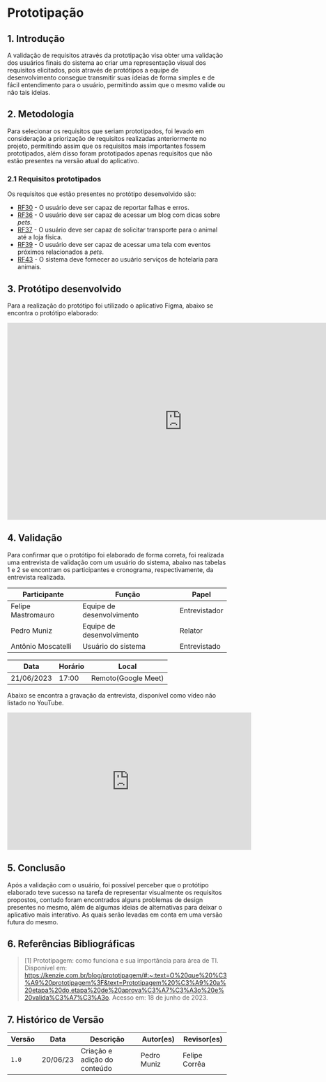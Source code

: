 # Prototipação

## 1. Introdução

A validação de requisitos através da prototipação visa obter uma validação dos usuários finais do sistema ao criar uma representação visual dos requisitos elicitados, pois através de protótipos a equipe de desenvolvimento consegue transmitir suas ideias de forma simples e de fácil entendimento para o usuário, permitindo assim que o mesmo valide ou não tais ideias.

## 2. Metodologia

Para selecionar os requisitos que seriam prototipados, foi levado em consideração a priorização de requisitos realizadas anteriormente no projeto, permitindo assim que os requisitos mais importantes fossem prototipados, além disso foram prototipados apenas requisitos que não estão presentes na versão atual do aplicativo.

### 2.1 Requisitos prototipados

Os requisitos que estão presentes no protótipo desenvolvido são:

- [RF30](../../elicitacao/resultadoElicitacao.md#RF30) - O usuário deve ser capaz de reportar falhas e erros.
- [RF36](../../elicitacao/resultadoElicitacao.md#RF36) - O usuário deve ser capaz de acessar um blog com dicas sobre _pets_.
- [RF37](../../elicitacao/resultadoElicitacao.md#RF37) - O usuário deve ser capaz de solicitar transporte para o animal até a loja física.
- [RF39](../../elicitacao/resultadoElicitacao.md#RF39) - O usuário deve ser capaz de acessar uma tela com eventos próximos relacionados a _pets_.
- [RF43](../../elicitacao/resultadoElicitacao.md#RF43) - O sistema deve fornecer ao usuário serviços de hotelaria para animais.

## 3. Protótipo desenvolvido

Para a realização do protótipo foi utilizado o aplicativo Figma, abaixo se encontra o protótipo elaborado:

<iframe style="border: 1px solid rgba(0, 0, 0, 0.1);" width="800" height="450" src="https://www.figma.com/embed?embed_host=share&url=https%3A%2F%2Fwww.figma.com%2Ffile%2FZ15tPCv9SRv93wyXj9Y4AL%2FPrototipo-Alta-Fidelidade-Petz%3Ftype%3Ddesign%26mode%3Ddesign%26t%3DGm7CQXmAnKkDUzIr-1" allowfullscreen></iframe>

## 4. Validação

Para confirmar que o protótipo foi elaborado de forma correta, foi realizada uma entrevista de validação com um usuário do sistema, abaixo nas tabelas 1 e 2 se encontram os participantes e cronograma, respectivamente, da entrevista realizada.

| Participante | Função | Papel |
|--------------|-------|----------|
| Felipe Mastromauro | Equipe de desenvolvimento | Entrevistador |
| Pedro Muniz | Equipe de desenvolvimento | Relator |
| Antônio Moscatelli | Usuário do sistema | Entrevistado |

| Data | Horário | Local |
|------|---------|-------|
| 21/06/2023 | 17:00 | Remoto(Google Meet) |

Abaixo se encontra a gravação da entrevista, disponível como vídeo não listado no YouTube.

<iframe width="560" height="315" src="https://www.youtube-nocookie.com/embed/MFgjvtYPUyk" title="YouTube video player" frameborder="0" allow="accelerometer; autoplay; clipboard-write; encrypted-media; gyroscope; picture-in-picture; web-share" allowfullscreen></iframe>

## 5. Conclusão

Após a validação com o usuário, foi possível perceber que o protótipo elaborado teve sucesso na tarefa de representar visualmente os requisitos propostos, contudo foram encontrados alguns problemas de design presentes no mesmo, além de algumas ideias de alternativas para deixar o aplicativo mais interativo. As quais serão levadas em conta em uma versão futura do mesmo.

## 6. Referências Bibliográficas

> [1] Prototipagem: como funciona e sua importância para área de TI. Disponível em: <https://kenzie.com.br/blog/prototipagem/#:~:text=O%20que%20%C3%A9%20prototipagem%3F&text=Prototipagem%20%C3%A9%20a%20etapa%20do,etapa%20de%20aprova%C3%A7%C3%A3o%20e%20valida%C3%A7%C3%A3o>. Acesso em: 18 de junho de 2023.

## 7. Histórico de Versão

| Versão | Data     | Descrição                                  | Autor(es)     | Revisor(es)   |
| ------ | -------- | ------------------------------------------ | ------------- | ------------- |
| `1.0`  | 20/06/23 | Criação e adição do conteúdo | Pedro Muniz |  Felipe Corrêa |